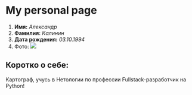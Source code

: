 # My personal page  
1. **Имя:** _Александр_  
2. **Фамилия:** _Калинин_  
3. **Дата рождения:** _03.10.1994_  
4. Фото:
![](https://sun9-28.userapi.com/impf/c633225/v633225659/3c91c/AWl5ss9Glps.jpg?size=751x1332&quality=96&sign=1e7c3b7de6b59b79912f9d53b98232a4&type=album)
## Коротко о себе:  
Картограф, учусь в Нетологии по профессии Fullstack-разработчик на Python!